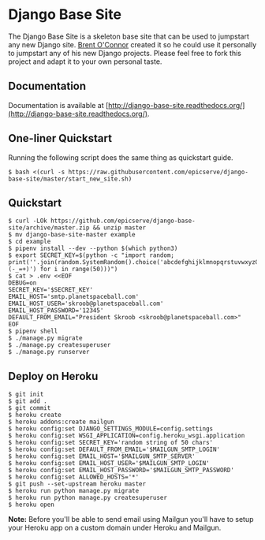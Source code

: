 Django Base Site
================

The Django Base Site is a skeleton base site that can be used to jumpstart any
new Django site. [Brent O'Connor](http://twitter.com/epicserve/) created it so
he could use it personally to jumpstart any of his new Django projects. Please
feel free to fork this project and adapt it to your own personal taste.


Documentation
-------------

Documentation is available at [http://django-base-site.readthedocs.org/](http://django-base-site.readthedocs.org/).

One-liner Quickstart
--------------------

Running the following script does the same thing as quickstart guide.

    $ bash <(curl -s https://raw.githubusercontent.com/epicserve/django-base-site/master/start_new_site.sh)


Quickstart
----------

    $ curl -LOk https://github.com/epicserve/django-base-site/archive/master.zip && unzip master
    $ mv django-base-site-master example
    $ cd example
    $ pipenv install --dev --python $(which python3)
    $ export SECRET_KEY=$(python -c "import random; print(''.join(random.SystemRandom().choice('abcdefghijklmnopqrstuvwxyz0123456789%^&*(-_=+)') for i in range(50)))")
    $ cat > .env <<EOF
    DEBUG=on
    SECRET_KEY='$SECRET_KEY'
    EMAIL_HOST='smtp.planetspaceball.com'
    EMAIL_HOST_USER='skroob@planetspaceball.com'
    EMAIL_HOST_PASSWORD='12345'
    DEFAULT_FROM_EMAIL="President Skroob <skroob@planetspaceball.com>"
    EOF
    $ pipenv shell
    $ ./manage.py migrate
    $ ./manage.py createsuperuser
    $ ./manage.py runserver


Deploy on Heroku
----------------

    $ git init
    $ git add .
    $ git commit
    $ heroku create
    $ heroku addons:create mailgun
    $ heroku config:set DJANGO_SETTINGS_MODULE=config.settings
    $ heroku config:set WSGI_APPLICATION=config.heroku_wsgi.application
    $ heroku config:set SECRET_KEY='random string of 50 chars'
    $ heroku config:set DEFAULT_FROM_EMAIL='$MAILGUN_SMTP_LOGIN'
    $ heroku config:set EMAIL_HOST='$MAILGUN_SMTP_SERVER'
    $ heroku config:set EMAIL_HOST_USER='$MAILGUN_SMTP_LOGIN'
    $ heroku config:set EMAIL_HOST_PASSWORD='$MAILGUN_SMTP_PASSWORD'
    $ heroku config:set ALLOWED_HOSTS='*'
    $ git push --set-upstream heroku master
    $ heroku run python manage.py migrate
    $ heroku run python manage.py createsuperuser
    $ heroku open

**Note:**
Before you'll be able to send email using Mailgun you'll have to setup
your Heroku app on a custom domain under Heroku and Mailgun.
